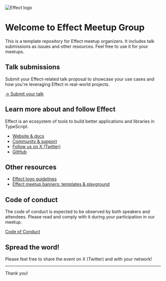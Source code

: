 ![Effect logo](https://github.com/user-attachments/assets/2658df4a-9762-424f-908b-5100a3db0792)

# Welcome to Effect Meetup Group
This is a template repository for Effect meetup organizers. It includes talk submissions as issues and other resources. Feel free to use it for your meetups.

## Talk submissions
Submit your Effect-related talk proposal to showcase your use cases and how you're leveraging Effect in real-world projects.

[→ Submit your talk](/new?assignees=&labels=&projects=&template=talks.yml)

## Learn more about and follow Effect
Effect is an ecosystem of tools to build better applications and libraries in TypeScript.

- [Website & docs](https://effect.website/)
- [Community & support](https://discord.gg/effect-ts)
- [Follow us on X (Twitter)](https://twitter.com/EffectTS_)
- [GitHub](https://github.com/Effect-TS)

## Other resources

- [Effect logo guidelines](https://sparkling-lancer-5bd.notion.site/Effect-logo-guidelines-14280adbc6354eaa8bd173e1bc0128a4)
- [Effect meetup banners: templates & playground](https://www.figma.com/design/FnkWp2q2cH7nxlHI3vMkSy/Effect-Meetups?node-id=1-723&t=LRuxFGqfvZCTe4Wq-1)

## Code of conduct
The code of conduct is expected to be observed by both speakers and attendees. Please read and comply with it during your participation in our meetup.

[Code of Conduct](https://github.com/mirepri/meetups/blob/main/Code%20of%20Conduct.md)

## Spread the word!
Please feel free to share the event on X (Twitter) and with your network!

***

Thank you!
